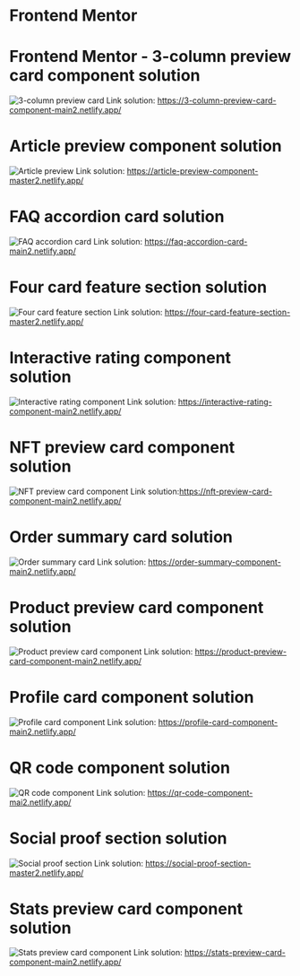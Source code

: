 # Frontend Mentor

# Frontend Mentor - 3-column preview card component solution

![3-column preview card](https://res.cloudinary.com/dz209s6jk/image/upload/v1617293350/Challenges/ofrkupd8a9wh1wenvr8c.jpg)
Link solution: https://3-column-preview-card-component-main2.netlify.app/

# Article preview component solution

![Article preview](https://res.cloudinary.com/dz209s6jk/image/upload/v1593198709/Challenges/xjpdhdjod58zbaaw0fmo.jpg)
Link solution: https://article-preview-component-master2.netlify.app/

# FAQ accordion card solution

![FAQ accordion card](https://res.cloudinary.com/dz209s6jk/image/upload/v1602235390/Challenges/ymtblmv8bbnpazgrfrx6.jpg)
Link solution: https://faq-accordion-card-main2.netlify.app/

# Four card feature section solution

![Four card feature section](https://res.cloudinary.com/dz209s6jk/image/upload/v1571319220/Challenges/czhvpqpwrao3iao7f1cs.jpg)
Link solution: https://four-card-feature-section-master2.netlify.app/

# Interactive rating component solution

![Interactive rating component](https://res.cloudinary.com/dz209s6jk/image/upload/v1647605683/Challenges/mow7ca07z3qa0ffbwc2p.jpg)
Link solution: https://interactive-rating-component-main2.netlify.app/

# NFT preview card component solution

![ NFT preview card component](https://res.cloudinary.com/dz209s6jk/image/upload/v1637582314/Challenges/lphlhinp8axkoadq4jq7.jpg)
Link solution:https://nft-preview-card-component-main2.netlify.app/

# Order summary card solution

![Order summary card](https://res.cloudinary.com/dz209s6jk/image/upload/v1628162588/Challenges/ztpxtbfhkp1af0guaylg.jpg)
Link solution: https://order-summary-component-main2.netlify.app/

# Product preview card component solution

![Product preview card component](https://res.cloudinary.com/dz209s6jk/image/upload/v1658144705/Challenges/fvv3coes3vm7ndnw6tml.jpg)
Link solution: https://product-preview-card-component-main2.netlify.app/

# Profile card component solution

![Profile card component](https://res.cloudinary.com/dz209s6jk/image/upload/v1605203462/Challenges/udlaqeyuqehspxb2zi9h.jpg)
Link solution: https://profile-card-component-main2.netlify.app/

# QR code component solution

![QR code component](https://res.cloudinary.com/dz209s6jk/image/upload/v1642681473/Challenges/lzfaukzhigbavv5sc26b.jpg)
Link solution: https://qr-code-component-mai2.netlify.app/

# Social proof section solution

![Social proof section](https://res.cloudinary.com/dz209s6jk/image/upload/v1652196091/Challenges/d8yg0q2to2lmdgpjtpo0.jpg)
Link solution: https://social-proof-section-master2.netlify.app/

# Stats preview card component solution

![Stats preview card component](https://res.cloudinary.com/dz209s6jk/image/upload/v1618491773/Challenges/pnczwsvslfwimxcqjrwm.jpg)
Link solution: https://stats-preview-card-component-main2.netlify.app/
